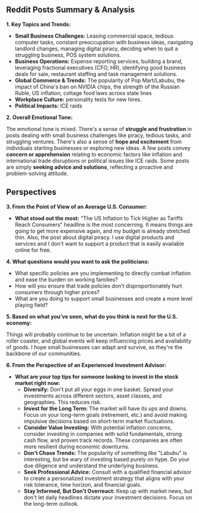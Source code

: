 ## Reddit Posts Summary & Analysis

**1. Key Topics and Trends:**

*   **Small Business Challenges:** Leasing commercial space, tedious computer tasks, constant preoccupation with business ideas, navigating landlord changes, managing digital piracy, deciding when to quit a struggling business, POS system solutions.
*   **Business Operations:** Expense reporting services, building a brand, leveraging fractional executives (CFO, HR), identifying good business deals for sale, restaurant staffing and task management solutions.
*   **Global Commerce & Trends:** The popularity of Pop Mart/Labubu, the impact of China's ban on NVIDIA chips, the strength of the Russian Ruble, US inflation, cottage food laws across state lines
*   **Workplace Culture:** personality tests for new hires.
*   **Political Impacts:** ICE raids

**2. Overall Emotional Tone:**

The emotional tone is mixed. There's a sense of **struggle and frustration** in posts dealing with small business challenges like piracy, tedious tasks, and struggling ventures. There's also a sense of **hope and excitement** from individuals starting businesses or exploring new ideas. A few posts convey **concern or apprehension** relating to economic factors like inflation and international trade disruptions or political issues like ICE raids. Some posts are simply **seeking advice and solutions**, reflecting a proactive and problem-solving attitude.

## Perspectives

**3. From the Point of View of an Average U.S. Consumer:**

*   **What stood out the most:** "The US Inflation to Tick Higher as Tariffs Reach Consumers" headline is the most concerning. It means things are going to get more expensive again, and my budget is already stretched thin. Also, the post about digital piracy. I use digital products and services and I don't want to support a product that is easily available online for free.

**4. What questions would you want to ask the politicians:**

*   What specific policies are you implementing to directly combat inflation and ease the burden on working families?
*   How will you ensure that trade policies don't disproportionately hurt consumers through higher prices?
*   What are you doing to support small businesses and create a more level playing field?

**5. Based on what you’ve seen, what do you think is next for the U.S. economy:**

Things will probably continue to be uncertain. Inflation might be a bit of a roller coaster, and global events will keep influencing prices and availability of goods. I hope small businesses can adapt and survive, as they're the backbone of our communities.

**6. From the Perspective of an Experienced Investment Advisor:**

*   **What are your top tips for someone looking to invest in the stock market right now:**
    *   **Diversify:** Don't put all your eggs in one basket. Spread your investments across different sectors, asset classes, and geographies. This reduces risk.
    *   **Invest for the Long Term:** The market will have its ups and downs. Focus on your long-term goals (retirement, etc.) and avoid making impulsive decisions based on short-term market fluctuations.
    *   **Consider Value Investing:** With potential inflation concerns, consider investing in companies with solid fundamentals, strong cash flow, and proven track records. These companies are often more resilient during economic downturns.
    *   **Don't Chase Trends:** The popularity of something like "Labubu" is interesting, but be wary of investing based purely on hype. Do your due diligence and understand the underlying business.
    *   **Seek Professional Advice:** Consult with a qualified financial advisor to create a personalized investment strategy that aligns with your risk tolerance, time horizon, and financial goals.
    *   **Stay Informed, But Don't Overreact:** Keep up with market news, but don't let daily headlines dictate your investment decisions. Focus on the long-term outlook.
